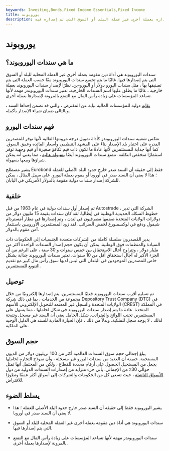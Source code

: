 ```yaml
---
keywords: Investing,Bonds,Fixed Income Essentials,Fixed Income
title: يوروبوند
description: سندات اليوروبوند هي سند يتم إصداره بعملة أخرى غير عملة البلد أو السوق الذي تم إصداره فيه.
---
```


# يوروبوند
## ما هي سندات اليوروبوند؟

سندات اليوروبوند هي أداة دين مقومة بعملة أخرى غير العملة المحلية للبلد أو السوق التي يتم إصدارها فيها. غالبًا ما يتم تجميع سندات اليوروبوند معًا حسب العملة التي يتم تصنيفها بها ، مثل سندات اليورو دولار أو اليورو-ين. نظرًا لإصدار سندات اليوروبوند بعملة خارجية ، غالبًا ما يطلق عليها اسم السندات الخارجية. تعتبر سندات اليوروبوندز مهمة لأنها تساعد المؤسسات على زيادة رأس المال مع التمتع بالمرونة لإصدارها بعملة أخرى.

[نقابة](/syndicate) دولية للمؤسسات المالية نيابة عن المقترض ، والتي قد تضمن إحداها السند ، وبالتالي ضمان شراء الإصدار بأكمله.

## فهم سندات اليورو

تعكس شعبية سندات اليوروبوندز كأداة تمويل درجة مرونتها العالية لأنها توفر للمصدرين القدرة على اختيار بلد الإصدار بناءً على المشهد التنظيمي وأسعار الفائدة وعمق السوق. كما أنها جذابة للمستثمرين لأنها عادةً ما تكون ذات قيم تكافؤ صغيرة أو قيم وجهية توفر استثمارًا منخفض التكلفة. تتمتع سندات اليوروبوند أيضًا [بسيولة عالية](/liquidity) ، مما يعني أنه يمكن شراؤها وبيعها بسهولة.

يشير مصطلح Eurobond فقط إلى حقيقة أن السند صدر خارج حدود البلد الأصلي للعملة ؛ هذا لا يعني أن السند صدر في أوروبا أو مقوم بعملة اليورو. على سبيل المثال ، يمكن للشركة إصدار سندات دولية مقومة بالدولار الأمريكي في اليابان.

## خلفية

تم إصدار أول سندات دولية في عام 1963 من قبل Autostrade ، الشركة التي تدير خطوط السكك الحديدية الوطنية في إيطاليا. لقد كان سندات بقيمة 15 مليون دولار من دولارات الولايات المتحدة صممها مصرفيون في لندن ، وتم إصدارها في مطار أمستردام شيفول ودفع في لوكسمبورغ لخفض الضرائب. لقد زود المستثمرين الأوروبيين باستثمار آمن مقوم بالدولار.

يدير المُصدرون سلسلة كاملة من الشركات متعددة الجنسيات إلى الحكومات ذات السيادة والمنظمات فوق الوطنية. يمكن أن يكون حجم إصدار السندات الواحدة أكثر من مليار دولار ، وتتراوح آجال الاستحقاق بين خمس سنوات و 30 سنة ، على الرغم من أن الجزء الأكبر له آجال استحقاق أقل من 10 سنوات. تعتبر سندات اليوروبوند جذابة بشكل خاص للمصدرين الموجودين في البلدان التي ليس لديها سوق رأس مال كبير مع تقديم التنويع للمستثمرين.

## توصيل

تم تسليم أقرب سندات اليوروبوند فعليًا للمستثمرين. يتم إصدارها إلكترونيًا من خلال مجموعة من الخدمات ، بما في ذلك شركة Depository Trust Company (DTC) في الولايات المتحدة والسجل غير المعتمد للتحويل الإلكتروني للأسهم (CREST) في المملكة المتحدة. عادة ما يتم إصدار سندات اليوروبوند في شكل لحاملها ، مما يسهل على المستثمرين تجنب اللوائح والضرائب. شكل الحامل يعني أن السند غير مسجل ونتيجة لذلك ، لا يوجد سجل للملكية. وبدلاً من ذلك ، فإن الحيازة المادية للسند هي الدليل الوحيد على الملكية.

## حجم السوق

يبلغ إجمالي حجم سوق السندات العالمية أكثر من 100 تريليون دولار من الديون المستحقة. حقيقة أن العديد من سندات اليورو غير مسجلة ، وأن نموذج التجارة لحاملها يجعل من المستحيل الحصول على أرقام محددة للقطاع ، ولكن من المحتمل أنها تمثل حوالي 30٪ من الإجمالي. يأتي جزء متزايد من إصدارات السندات الدولية من دول [الأسواق الناشئة](/emergingmarketeconomy) ، حيث تسعى كل من الحكومات والشركات إلى أسواق أكثر عمقًا وتطورًا للاقتراض.

## يسلط الضوء

- يشير اليوروبوند فقط إلى حقيقة أن السند صدر خارج حدود البلد الأصلي للعملة ؛ هذا لا يعني أن السند صدر في أوروبا.

- سندات اليوروبوند هي أداة دين مقومة بعملة أخرى غير العملة المحلية للبلد أو السوق التي يتم إصدارها فيها.

- سندات اليوروبوندز مهمة لأنها تساعد المؤسسات على زيادة رأس المال مع التمتع بالمرونة لإصدارها بعملة أخرى.

